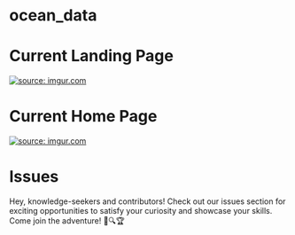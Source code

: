# ocean_data
# Current Landing Page
<a href="https://imgur.com/Elqe70R"><img src="https://i.imgur.com/Elqe70R.png" title="source: imgur.com" /></a>
# Current Home Page
<a href="https://imgur.com/M1eBIaq"><img src="https://i.imgur.com/M1eBIaq.png" title="source: imgur.com" /></a>

# Issues
Hey, knowledge-seekers and contributors! Check out our issues section for exciting opportunities to satisfy your curiosity and showcase your skills. Come join the adventure! 🚀🔍🏆

